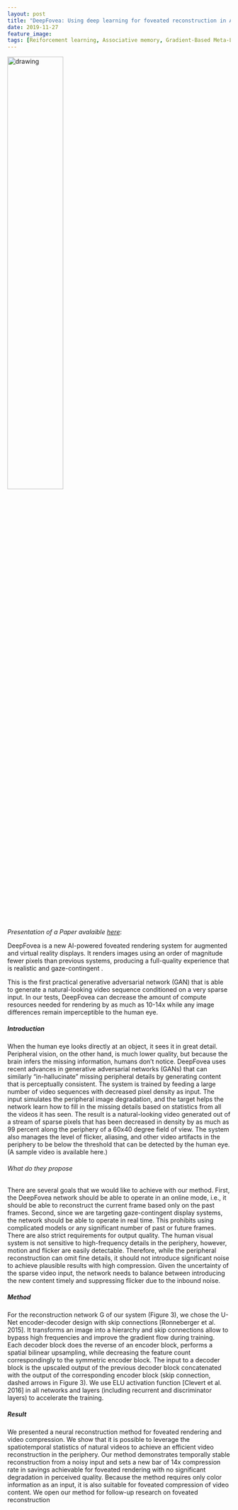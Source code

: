 ```yaml
---
layout: post
title: "DeepFovea: Using deep learning for foveated reconstruction in AR-VR"
date: 2019-11-27
feature_image: 
tags: [Reiforcement learning, Associative memory, Gradient-Based Meta-Learning]
---
```


<img src="https://yt3.ggpht.com/a/AGF-l7-ncmSiLyMlXHexWBJfa61xH8Y02WWQbnI4rg=s900-c-k-c0xffffffff-no-rj-mo" alt="drawing" width="auto" max-width="100%" height="50%" />
<br>


*Presentation of a Paper avalaible [here](https://research.fb.com/wp-content/uploads/2019/11/DeepFovea-Neural-Reconstruction-for-Foveated-Rendering-and-Video-Compression-using-Learned-Statistics-of-Natural-Videos.pdf)*\:

DeepFovea is a new AI-powered 
foveated rendering
 system for augmented and virtual reality displays. It renders images using an order of magnitude fewer pixels than previous systems, producing a full-quality experience that is realistic and 
gaze-contingent
.

This is the first practical generative adversarial network (GAN) that is able to generate a natural-looking video sequence conditioned on a very sparse input. In our tests, DeepFovea can decrease the amount of compute resources needed for rendering by as much as 10-14x while any image differences remain imperceptible to the human eye.


<!--more-->

##### Introduction
When the human eye looks directly at an object, it sees it in great detail. Peripheral vision, on the other hand, is much lower quality, but because the brain infers the missing information, humans don’t notice. DeepFovea uses recent advances in 
generative adversarial networks
 (GANs) that can similarly “in-hallucinate” missing peripheral details by generating content that is perceptually consistent. The system is trained by feeding a large number of video sequences with decreased pixel density as input. The input simulates the peripheral image degradation, and the target helps the network learn how to fill in the missing details based on statistics from all the videos it has seen. The result is a natural-looking video generated out of a stream of sparse pixels that has been decreased in density by as much as 99 percent along the periphery of a 60x40 degree field of view. The system also manages the level of flicker, aliasing, and other video artifacts in the periphery to be below the threshold that can be detected by the human eye. (A sample video is available here.)
###### What do they propose

There are several goals that we would like to achieve with our
method. First, the DeepFovea network should be able to operate
in an online mode, i.e., it should be able to reconstruct the current
frame based only on the past frames. Second, since we are targeting
gaze-contingent display systems, the network should be able to
operate in real time. This prohibits using complicated models or any
significant number of past or future frames.
There are also strict requirements for output quality. The human
visual system is not sensitive to high-frequency details in the periphery, however, motion and flicker are easily detectable. Therefore,
while the peripheral reconstruction can omit fine details, it should
not introduce significant noise to achieve plausible results with high
compression. Given the uncertainty of the sparse video input, the
network needs to balance between introducing the new content
timely and suppressing flicker due to the inbound noise.

##### Method

For the reconstruction network G of our system (Figure 3), we
chose the U-Net encoder-decoder design with skip connections [Ronneberger et al. 2015]. It transforms an image into a hierarchy and
skip connections allow to bypass high frequencies and improve the
gradient flow during training.
Each decoder block does the reverse of an encoder block, performs
a spatial bilinear upsampling, while decreasing the feature count
correspondingly to the symmetric encoder block. The input to a
decoder block is the upscaled output of the previous decoder block
concatenated with the output of the corresponding encoder block
(skip connection, dashed arrows in Figure 3).
We use ELU activation function [Clevert et al. 2016] in all networks and layers (including recurrent and discriminator layers) to
accelerate the training.



##### Result

We presented a neural reconstruction method for foveated rendering and video compression. We show that it is possible to leverage
the spatiotemporal statistics of natural videos to achieve an efficient
video reconstruction in the periphery. Our method demonstrates
temporally stable reconstruction from a noisy input and sets a new
bar of 14x compression rate in savings achievable for foveated rendering with no significant degradation in perceived quality. Because
the method requires only color information as an input, it is also
suitable for foveated compression of video content. We open our
method for follow-up research on foveated reconstruction